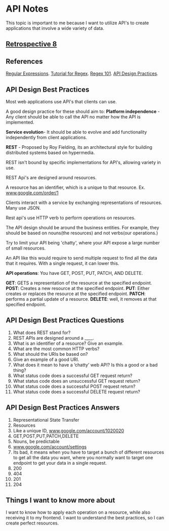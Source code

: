 # API Notes

This topic is important to me because I want to utilize API's to create applications that involve a wide variety of data.

## [Retrospective 8](https://connerkt.github.io/Reading-Notes/301/Class08/Retro08)

## References

[Regular Expressions](https://regexr.com/).
[Tutorial for Regex](https://medium.com/factory-mind/regex-tutorial-a-simple-cheatsheet-by-examples-649dc1c3f285).
[Regex 101](https://regex101.com/).
[API Design Practices](https://docs.microsoft.com/en-us/azure/architecture/best-practices/api-design).

## API Design Best Practices

Most web applications use API's that clients can use.

A good design practice for these should aim to:
**Platform independence** - Any client should be able to call the API no matter how the API is implemented.

**Service evolution**- It should be able to evolve and add functionality independently from client applications.

**REST** - Proposed by Roy Fielding, its an architectural style for building distributed systems based on hypermedia.

REST isn't bound by specific implementations for API's, allowing variety in use.

REST Api's are designed around resources.

A resource has an identifier, which is a unique to that resource.
Ex. www.google.com/order/1

Clients interact with a service by exchanging representations of resources. Many use JSON.

Rest api's use HTTP verb to perform operations on resources.

The API design should be around the business entities. For example, they should be based on nouns(the resources) and not verbs(our operations.)

Try to limit your API being 'chatty', where your API expose a large number of small resources.

An API like this would require to send multiple request to find all the data that it requires. With a single request, it can lower this.

**API operations**: You have GET, POST, PUT, PATCH, AND DELETE.

**GET**: GETS a representation of the resource at the specified endpoint.
**POST**: Creates a new resource at the specified endpoint.
**PUT**: Either creates or replaces the resource at the specified endpoint.
**PATCH**: performs a partial update of a resource.
**DELETE**: well, it removes at that specified endpoint.

## API Design Best Practices Questions

1. What does REST stand for?
2. REST APIs are designed around a ____.
3. What is an identifier of a resource? Give an example.
4. What are the most common HTTP verbs?
5. What should the URIs be based on?
6. Give an example of a good URI.
7. What does it mean to have a ‘chatty’ web API? Is this a good or a bad thing?
8. What status code does a successful GET request return?
9. What status code does an unsuccessful GET request return?
10. What status code does a successful POST request return?
11. What status code does a successful DELETE request return?

## API Design Best Practices Answers

1. Representational State Transfer
2. Resources
3. Like a unique ID, www.google.com/account/1020020
4. GET,POST,PUT,PATCH,DELETE
5. Nouns, be predictable
6. www.google.com/account/settings
7. Its bad, it means when you have to target a bunch of different resources to get all the data you want, where you normally want to target one endpoint to get your data in a single request.
8. 200
9. 404
10. 201
11. 204

## Things I want to know more about

I want to know how to apply each operation on a resource, while also receiving it to my frontend.
I want to understand the best practices, so I can create perfect resources.